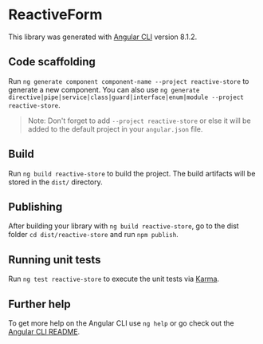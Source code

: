 # ReactiveForm

This library was generated with [Angular CLI](https://github.com/angular/angular-cli) version 8.1.2.

## Code scaffolding

Run `ng generate component component-name --project reactive-store` to generate a new component. You can also use `ng generate directive|pipe|service|class|guard|interface|enum|module --project reactive-store`.
> Note: Don't forget to add `--project reactive-store` or else it will be added to the default project in your `angular.json` file.

## Build

Run `ng build reactive-store` to build the project. The build artifacts will be stored in the `dist/` directory.

## Publishing

After building your library with `ng build reactive-store`, go to the dist folder `cd dist/reactive-store` and run `npm publish`.

## Running unit tests

Run `ng test reactive-store` to execute the unit tests via [Karma](https://karma-runner.github.io).

## Further help

To get more help on the Angular CLI use `ng help` or go check out the [Angular CLI README](https://github.com/angular/angular-cli/blob/master/README.md).
